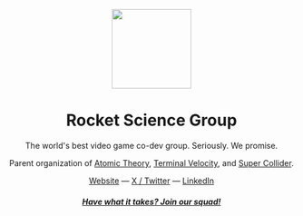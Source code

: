 <p align="center">
<img src="https://github.com/rocketsciencegg/.github/blob/main/profile/github.png" height="140">
</p>

<h1 align="center">
Rocket Science Group
</h1>
<p align="center">
The world's best video game co-dev group. Seriously. We promise.
</p>

<p align="center">
Parent organization of <a href="https://www.atomictheory.gg">Atomic Theory</a>, <a href="https://www.terminalvelocity.gg">Terminal Velocity</a>, and <a href="https://www.supercollider.gg">Super Collider</a>.
</p>

<div align="center">
  <a href="https://www.rocketscience.gg">Website</a> —
  <a href="https://www.x.com/rocketsciencegg">X / Twitter</a> —
  <a href="https://www.linkedin.com/company/rocketsciencegg">LinkedIn</a>
</div>
<h4 align="center">
<a href="https://www.rocketscience.gg/careers"><i>Have what it takes? Join our squad!</i></a>
</h4>
